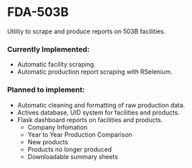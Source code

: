 # FDA-503B

Utility to scrape and produce reports on 503B facilities.

### Currently Implemented:
  * Automatic facility scraping. 
  * Automatic production report scraping with RSelenium.

### Planned to implement:
  * Automatic cleaning and formatting of raw production data.
  * Actives database, UID system for facilities and products. 
  * Flask dashboard reports on facilities and products. 
    - Company Infomation
    - Year to Year Production Comparison
    - New products
    - Products no longer produced
    - Downloadable summary sheets